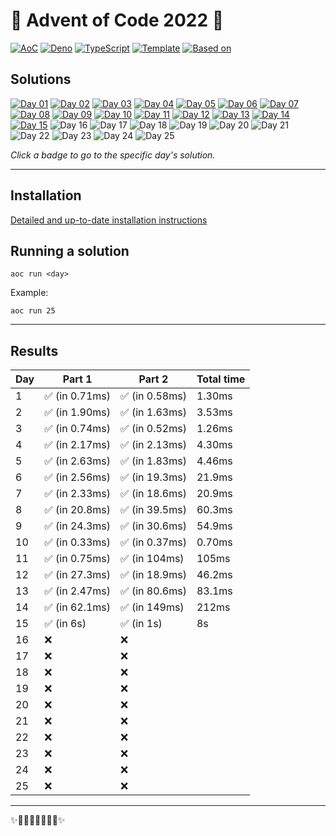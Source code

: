 <!-- Entries between SOLUTIONS and RESULTS tags are auto-generated -->
<!--useTabularResults=true-->

# 🎄 Advent of Code 2022 🎄

[![AoC](https://img.shields.io/badge/AoC-2022-blue.svg?style=flat-square)](https://adventofcode.com/)
[![Deno](https://img.shields.io/badge/Deno-1.28.1-blue.svg?style=flat-square)](https://deno.land/)
[![TypeScript](https://img.shields.io/badge/TypeScript-4.8.3-blue.svg?style=flat-square)](https://www.typescriptlang.org/)
[![Template](https://img.shields.io/badge/Template-deno--aoc-blue.svg?style=flat-square)](https://github.com/samplasion/deno-aoc) [![Based on](https://img.shields.io/badge/Based%20on-aocrunner-blue.svg?style=flat-square)](https://github.com/caderek/aocrunner)

## Solutions

<!--SOLUTIONS-->
[![Day 01](https://img.shields.io/badge/Day%2001-%E2%98%85%E2%98%85-brightgreen.svg?style=flat-square)](/src/day01)
[![Day 02](https://img.shields.io/badge/Day%2002-%E2%98%85%E2%98%85-brightgreen.svg?style=flat-square)](/src/day02)
[![Day 03](https://img.shields.io/badge/Day%2003-%E2%98%85%E2%98%85-brightgreen.svg?style=flat-square)](/src/day03)
[![Day 04](https://img.shields.io/badge/Day%2004-%E2%98%85%E2%98%85-brightgreen.svg?style=flat-square)](/src/day04)
[![Day 05](https://img.shields.io/badge/Day%2005-%E2%98%85%E2%98%85-brightgreen.svg?style=flat-square)](/src/day05)
[![Day 06](https://img.shields.io/badge/Day%2006-%E2%98%85%E2%98%85-brightgreen.svg?style=flat-square)](/src/day06)
[![Day 07](https://img.shields.io/badge/Day%2007-%E2%98%85%E2%98%85-brightgreen.svg?style=flat-square)](/src/day07)
[![Day 08](https://img.shields.io/badge/Day%2008-%E2%98%85%E2%98%85-brightgreen.svg?style=flat-square)](/src/day08)
[![Day 09](https://img.shields.io/badge/Day%2009-%E2%98%85%E2%98%85-brightgreen.svg?style=flat-square)](/src/day09)
[![Day 10](https://img.shields.io/badge/Day%2010-%E2%98%85%E2%98%85-brightgreen.svg?style=flat-square)](/src/day10)
[![Day 11](https://img.shields.io/badge/Day%2011-%E2%98%85%E2%98%85-brightgreen.svg?style=flat-square)](/src/day11)
[![Day 12](https://img.shields.io/badge/Day%2012-%E2%98%85%E2%98%85-brightgreen.svg?style=flat-square)](/src/day12)
[![Day 13](https://img.shields.io/badge/Day%2013-%E2%98%85%E2%98%85-brightgreen.svg?style=flat-square)](/src/day13)
[![Day 14](https://img.shields.io/badge/Day%2014-%E2%98%85%E2%98%85-brightgreen.svg?style=flat-square)](/src/day14)
[![Day 15](https://img.shields.io/badge/Day%2015-%E2%98%85%E2%98%85-brightgreen.svg?style=flat-square)](/src/day15)
![Day 16](https://img.shields.io/badge/Day%2016-%E2%98%86%E2%98%86-lightgrey.svg?style=flat-square)
![Day 17](https://img.shields.io/badge/Day%2017-%E2%98%86%E2%98%86-lightgrey.svg?style=flat-square)
![Day 18](https://img.shields.io/badge/Day%2018-%E2%98%86%E2%98%86-lightgrey.svg?style=flat-square)
![Day 19](https://img.shields.io/badge/Day%2019-%E2%98%86%E2%98%86-lightgrey.svg?style=flat-square)
![Day 20](https://img.shields.io/badge/Day%2020-%E2%98%86%E2%98%86-lightgrey.svg?style=flat-square)
![Day 21](https://img.shields.io/badge/Day%2021-%E2%98%86%E2%98%86-lightgrey.svg?style=flat-square)
![Day 22](https://img.shields.io/badge/Day%2022-%E2%98%86%E2%98%86-lightgrey.svg?style=flat-square)
![Day 23](https://img.shields.io/badge/Day%2023-%E2%98%86%E2%98%86-lightgrey.svg?style=flat-square)
![Day 24](https://img.shields.io/badge/Day%2024-%E2%98%86%E2%98%86-lightgrey.svg?style=flat-square)
![Day 25](https://img.shields.io/badge/Day%2025-%E2%98%86%E2%98%86-lightgrey.svg?style=flat-square)
<!--/SOLUTIONS-->

_Click a badge to go to the specific day's solution._

---

## Installation

[Detailed and up-to-date installation instructions](https://github.com/samplasion/deno-aoc)

## Running a solution

```
aoc run <day>
```

Example:

```
aoc run 25
```

---

## Results

<!--RESULTS-->
| Day  | Part 1 | Part 2 | Total time |
|------|--------|--------|------------|
|  1  | ✅ (in 0.71ms) | ✅ (in 0.58ms) | 1.30ms |
|  2  | ✅ (in 1.90ms) | ✅ (in 1.63ms) | 3.53ms |
|  3  | ✅ (in 0.74ms) | ✅ (in 0.52ms) | 1.26ms |
|  4  | ✅ (in 2.17ms) | ✅ (in 2.13ms) | 4.30ms |
|  5  | ✅ (in 2.63ms) | ✅ (in 1.83ms) | 4.46ms |
|  6  | ✅ (in 2.56ms) | ✅ (in 19.3ms) | 21.9ms |
|  7  | ✅ (in 2.33ms) | ✅ (in 18.6ms) | 20.9ms |
|  8  | ✅ (in 20.8ms) | ✅ (in 39.5ms) | 60.3ms |
|  9  | ✅ (in 24.3ms) | ✅ (in 30.6ms) | 54.9ms |
|  10  | ✅ (in 0.33ms) | ✅ (in 0.37ms) | 0.70ms |
|  11  | ✅ (in 0.75ms) | ✅ (in 104ms) | 105ms |
|  12  | ✅ (in 27.3ms) | ✅ (in 18.9ms) | 46.2ms |
|  13  | ✅ (in 2.47ms) | ✅ (in 80.6ms) | 83.1ms |
|  14  | ✅ (in 62.1ms) | ✅ (in 149ms) | 212ms |
|  15  | ✅ (in 6s) | ✅ (in 1s) | 8s |
|  16  | ❌ | ❌ |  |
|  17  | ❌ | ❌ |  |
|  18  | ❌ | ❌ |  |
|  19  | ❌ | ❌ |  |
|  20  | ❌ | ❌ |  |
|  21  | ❌ | ❌ |  |
|  22  | ❌ | ❌ |  |
|  23  | ❌ | ❌ |  |
|  24  | ❌ | ❌ |  |
|  25  | ❌ | ❌ |  |
<!--/RESULTS-->

---

✨🎄🎁🎄🎅🎄🎁🎄✨